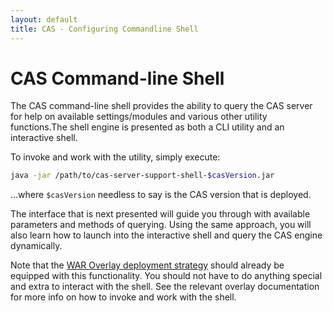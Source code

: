 ```yaml
---
layout: default
title: CAS - Configuring Commandline Shell
---
```


# CAS Command-line Shell

The CAS command-line shell provides the ability to query the CAS server for help on available settings/modules and
various other utility functions.The shell engine is presented as both a CLI utility and an interactive shell.

To invoke and work with the utility, simply execute:

```bash
java -jar /path/to/cas-server-support-shell-$casVersion.jar
```

...where `$casVersion` needless to say is the CAS version that is deployed.

The interface that is next presented will guide you through with available parameters and methods of querying.
Using the same approach, you will also learn how to launch into the interactive shell and query the CAS
engine dynamically.

Note that the [WAR Overlay deployment strategy](Maven-Overlay-Installation.html) should already be equipped with this functionality. You should not have to do anything special and extra to interact with the shell. See the relevant overlay documentation for more info on how to invoke and work with the shell.
